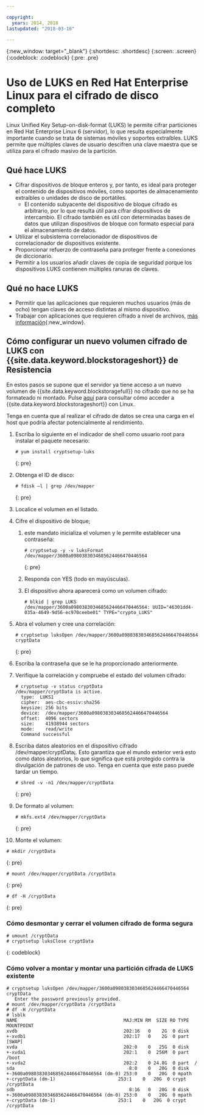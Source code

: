 ```yaml
---

copyright:
  years: 2014, 2018
lastupdated: "2018-03-16"

---
```

{:new_window: target="_blank"}
{:shortdesc: .shortdesc}
{:screen: .screen}
{:codeblock: .codeblock}
{:pre: .pre}

# Uso de LUKS en Red Hat Enterprise Linux para el cifrado de disco completo

Linux Unified Key Setup-on-disk-format (LUKS) le permite cifrar particiones en Red Hat Enterprise Linux 6 (servidor), lo que resulta especialmente importante cuando se trata de sistemas móviles y soportes extraíbles. LUKS permite que múltiples claves de usuario descifren una clave maestra que se utiliza para el cifrado masivo de la partición.

## Qué hace LUKS

- Cifrar dispositivos de bloque enteros y, por tanto, es ideal para proteger el contenido de dispositivos móviles, como soportes de almacenamiento extraíbles o unidades de disco de portátiles.
    - El contenido subyacente del dispositivo de bloque cifrado es arbitrario, por lo que resulta útil para cifrar dispositivos de intercambio. El cifrado también es útil con determinadas bases de datos que utilizan dispositivos de bloque con formato especial para el almacenamiento de datos.
- Utilizar el subsistema correlacionador de dispositivos de correlacionador de dispositivos existente.
- Proporcionar refuerzo de contraseña para proteger frente a conexiones de diccionario.
- Permitir a los usuarios añadir claves de copia de seguridad porque los dispositivos LUKS contienen múltiples ranuras de claves.


## Qué no hace LUKS

- Permitir que las aplicaciones que requieren muchos usuarios (más de ocho) tengan claves de acceso distintas al mismo dispositivo.
- Trabajar con aplicaciones que requieren cifrado a nivel de archivos, [más información](https://access.redhat.com/documentation/en-US/Red_Hat_Enterprise_Linux/7/html/Security_Guide/sec-Encryption.html){:new_window}.

## Cómo configurar un nuevo volumen cifrado de LUKS con {{site.data.keyword.blockstorageshort}} de Resistencia

En estos pasos se supone que el servidor ya tiene acceso a un nuevo volumen de {{site.data.keyword.blockstoragefull}} no cifrado que no se ha formateado ni montado. Pulse [aquí](accessing_block_storage_linux.html) para consultar cómo acceder a {{site.data.keyword.blockstorageshort}} con Linux.

Tenga en cuenta que al realizar el cifrado de datos se crea una carga en el host que podría afectar potencialmente al rendimiento.

1. Escriba lo siguiente en el indicador de shell como usuario root para instalar el paquete necesario:   <br/>
   ```
   # yum install cryptsetup-luks
   ```
   {: pre}
2. Obtenga el ID de disco:<br/>
   ```
   # fdisk –l | grep /dev/mapper
   ```
   {: pre}
3. Localice el volumen en el listado.
4. Cifre el dispositivo de bloque; 

   1. este mandato inicializa el volumen y le permite establecer una contraseña: <br/>
   
      ```
      # cryptsetup -y -v luksFormat /dev/mapper/3600a0980383034685624466470446564
      ```
      {: pre}
      
   2. Responda con YES (todo en mayúsculas).
   
   3. El dispositivo ahora aparecerá como un volumen cifrado: 
   
      ```
      # blkid | grep LUKS
      /dev/mapper/3600a0980383034685624466470446564: UUID="46301dd4-035a-4649-9d56-ec970ceebe01" TYPE="crypto_LUKS"
      ```
      
5. Abra el volumen y cree una correlación:   <br/>
   ```
   # cryptsetup luksOpen /dev/mapper/3600a0980383034685624466470446564 cryptData
   ```
   {: pre}
6. Escriba la contraseña que se le ha proporcionado anteriormente.
7. Verifique la correlación y compruebe el estado del volumen cifrado:   <br/>
   ```
   # cryptsetup -v status cryptData
   /dev/mapper/cryptData is active.
     type:  LUKS1
     cipher:  aes-cbc-essiv:sha256
     keysize: 256 bits
     device:  /dev/mapper/3600a0980383034685624466470446564
     offset:  4096 sectors
     size:    41938944 sectors
     mode:    read/write
     Command successful
   ```
8. Escriba datos aleatorios en el dispositivo cifrado /dev/mapper/cryptData¡. Esto garantiza que el mundo exterior verá esto como datos aleatorios, lo que significa que está protegido contra la divulgación de patrones de uso. Tenga en cuenta que este paso puede tardar un tiempo.<br/>
    ```
    # shred -v -n1 /dev/mapper/cryptData
    ```
    {: pre}
9. De formato al volumen:<br/>
   ```
   # mkfs.ext4 /dev/mapper/cryptData
   ```
   {: pre}
10. Monte el volumen:<br/>
   ```
   # mkdir /cryptData
   ```
   {: pre}
   ```
   # mount /dev/mapper/cryptData /cryptData
   ```
   {: pre}
   ```
   # df -H /cryptData
   ```
   {: pre}

### Cómo desmontar y cerrar el volumen cifrado de forma segura
   ```
   # umount /cryptData
   # cryptsetup luksClose cryptData
   ```
   {: codeblock}

### Cómo volver a montar y montar una partición cifrada de LUKS existente
   ```
   # cryptsetup luksOpen /dev/mapper/3600a0980383034685624466470446564 cryptData
      Enter the password previously provided.
   # mount /dev/mapper/cryptData /cryptData
   # df -H /cryptData
   # lsblk
   NAME                                       MAJ:MIN RM  SIZE RO TYPE  MOUNTPOINT
   xvdb                                       202:16   0    2G  0 disk
   +-xvdb1                                    202:17   0    2G  0 part  [SWAP]
   xvda                                       202:0    0   25G  0 disk
   +-xvda1                                    202:1    0  256M  0 part  /boot
   +-xvda2                                    202:2    0 24.8G  0 part  /
   sda                                          8:0    0   20G  0 disk
   +-3600a0980383034685624466470446564 (dm-0) 253:0    0   20G  0 mpath
   +-cryptData (dm-1)                       253:1    0   20G  0 crypt /cryptData
   sdb                                          8:16   0   20G  0 disk
   +-3600a0980383034685624466470446564 (dm-0) 253:0    0   20G  0 mpath
   +-cryptData (dm-1)                       253:1    0   20G  0 crypt /cryptData
   ```
